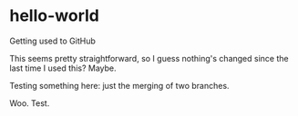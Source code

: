 # hello-world
Getting used to GitHub

This seems pretty straightforward, so I guess nothing's changed since the last time I used this? Maybe.

Testing something here: just the merging of two branches.

Woo. Test.

